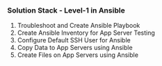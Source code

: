 ### Solution Stack - Level-1 in Ansible

1. Troubleshoot and Create Ansible Playbook
2. Create Ansible Inventory for App Server Testing
3. Configure Default SSH User for Ansible
4. Copy Data to App Servers using Ansible
5. Create Files on App Servers using Ansible
